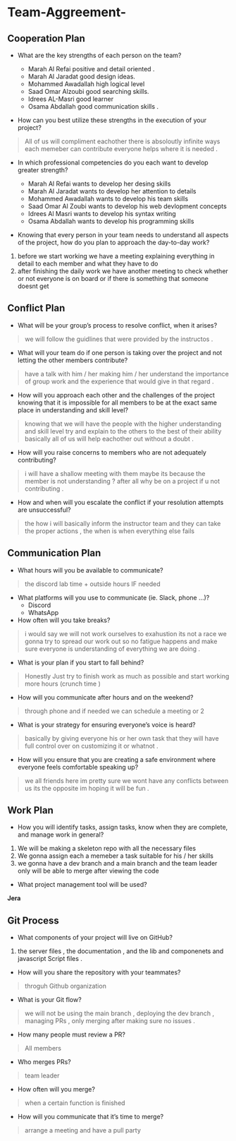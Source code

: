 # Team-Aggreement-
## Cooperation Plan
* What are the key strengths of each person on the team?
    - Marah Al Refai positive and detail oriented .
    - Marah Al Jaradat good design ideas.
    - Mohammed Awadallah high logical level
    - Saad Omar Alzoubi good searching skills. 
    - Idrees AL-Masri good learner 
    - Osama Abdallah good communication skills .

* How can you best utilize these strengths in the execution of your project?
> All of us will compliment eachother there is absoloutly infinite ways each memeber can contribute everyone 
helps where it is needed .

* In which professional competencies do you each want to develop greater strength?
    -  Marah Al Refai wants to develop her desing skills 
    -  Marah Al Jaradat wants to develop her attention to details 
    - Mohammed Awadallah wants to develop his team skills 
    - Saad Omar Al Zoubi wants to develop his web devlopment concepts 
    - Idrees Al Masri wants to develop his syntax writing 
    - Osama Abdallah wants to develop his programming skills

* Knowing that every person in your team needs to understand all aspects of the project, how do you plan to approach the day-to-day work?

1. before we start working we have a meeting explaining everything in detail to each member and what they have to do 
2. after finishing the daily work we have another meeting to check whether or not everyone is on board or if there is something that someone doesnt get 

## Conflict Plan

* What will be your group’s process to resolve conflict, when it arises?
> we will follow the guidlines that were provided by the instructos . 

* What will your team do if one person is taking over the project and not letting the other members contribute?
> have a talk with him / her making him / her understand the importance of group work and the experience that would give in that regard . 

* How will you approach each other and the challenges of the project knowing that it is impossible for all members to be at the exact same place in understanding and skill level?
> knowing that we will have the people with the higher understanding and skill level try and explain to the others to the best of their ability basically all of us will help eachother out without a doubt . 

* How will you raise concerns to members who are not adequately contributing?
> i will have a shallow meeting with them 
maybe its because the member is not understanding ? after all why be on a project if u not contributing .

* How and when will you escalate the conflict if your resolution attempts are unsuccessful?
> the how i will basically inform the instructor team and they can take the proper actions , the when is when everything else fails 


## Communication Plan

* What hours will you be available to communicate?
> the discord lab time + outside hours IF needed 

* What platforms will you use to communicate (ie. Slack, phone …)?
   - Discord 
    - WhatsApp
* How often will you take breaks?
>i would say we will not work ourselves to exahustion its not a race we gonna try to spread our work out so no fatigue happens and make sure everyone is understanding of everything we are doing . 

* What is your plan if you start to fall behind?
> Honestly Just try to finish work as much as possible and start working more hours (crunch time )

* How will you communicate after hours and on the weekend?
> through phone and if needed we can schedule a meeting or 2 

* What is your strategy for ensuring everyone’s voice is heard?
> basically by giving everyone his or her own task that they will have full control over on customizing it or whatnot .

* How will you ensure that you are creating a safe environment where everyone feels comfortable speaking up?
> we all friends here im pretty sure we wont have any conflicts between us its the opposite im hoping it will be fun .


## Work Plan

* How you will identify tasks, assign tasks, know when they are complete, and manage work in general?
 1. We will be making a skeleton repo with all the necessary files 
 2. We gonna assign each a memeber a task suitable for his / her skills 
 3. we gonna have a dev branch and a main branch and the team leader only will be able to merge after viewing the code 

 * What project management tool will be used?

**Jera**

## Git Process

* What components of your project will live on GitHub?
1. the server files  , the documentation , and the lib and componenets and javascript Script files . 
* How will you share the repository with your teammates?
>throguh Github organization 
* What is your Git flow?
> we will not be using the main branch , deploying the dev branch , managing PRs , only merging after making sure no issues . 
* How many people must review a PR? 
> All members 
* Who merges PRs?
> team leader 
* How often will you merge?
> when a certain function is finished 
* How will you communicate that it’s time to merge?
> arrange a meeting and have a pull party 
